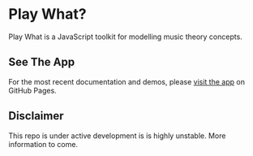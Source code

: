 # Play What?

Play What is a JavaScript toolkit for modelling music theory concepts.

## See The App

For the most recent documentation and demos, please [visit the app](https://dan9418.github.io/play-what/) on GitHub Pages.

## Disclaimer

This repo is under active development is is highly unstable. More information to come.
